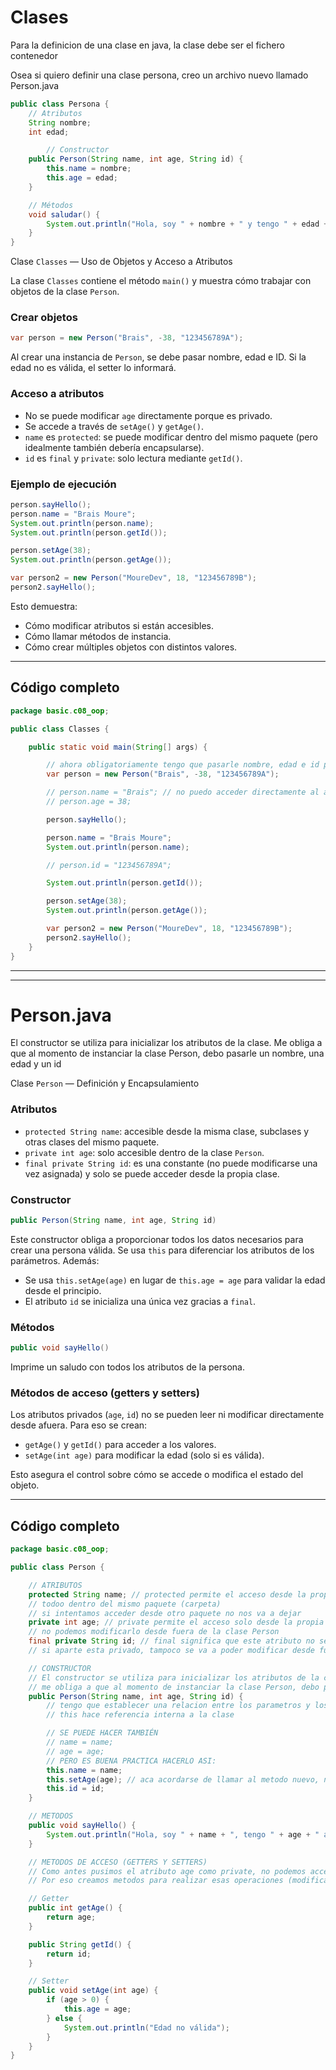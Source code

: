 # Clases

Para la definicion de una clase en java, la clase debe ser el fichero contenedor

Osea si quiero definir una clase persona, creo un archivo nuevo llamado Person.java

```java
public class Persona {
    // Atributos
    String nombre;
    int edad;

		// Constructor
    public Person(String name, int age, String id) {
        this.name = nombre;
        this.age = edad; 
    }

    // Métodos
    void saludar() {
        System.out.println("Hola, soy " + nombre + " y tengo " + edad + " anios");
    }
}

```

Clase `Classes` — Uso de Objetos y Acceso a Atributos

La clase `Classes` contiene el método `main()` y muestra cómo trabajar con objetos de la clase `Person`.

### Crear objetos

```java
var person = new Person("Brais", -38, "123456789A");

```

Al crear una instancia de `Person`, se debe pasar nombre, edad e ID. Si la edad no es válida, el setter lo informará.

### Acceso a atributos

- No se puede modificar `age` directamente porque es privado.
- Se accede a través de `setAge()` y `getAge()`.
- `name` es `protected`: se puede modificar dentro del mismo paquete (pero idealmente también debería encapsularse).
- `id` es `final` y `private`: solo lectura mediante `getId()`.

### Ejemplo de ejecución

```java
person.sayHello();
person.name = "Brais Moure";
System.out.println(person.name);
System.out.println(person.getId());

person.setAge(38);
System.out.println(person.getAge());

var person2 = new Person("MoureDev", 18, "123456789B");
person2.sayHello();

```

Esto demuestra:

- Cómo modificar atributos si están accesibles.
- Cómo llamar métodos de instancia.
- Cómo crear múltiples objetos con distintos valores.

---

## Código completo

```java
package basic.c08_oop;

public class Classes {

    public static void main(String[] args) {

        // ahora obligatoriamente tengo que pasarle nombre, edad e id para instanciar la clase Person
        var person = new Person("Brais", -38, "123456789A");

        // person.name = "Brais"; // no puedo acceder directamente al atributo name porque es protected, para eso creamos los getters y setters
        // person.age = 38;

        person.sayHello();

        person.name = "Brais Moure";
        System.out.println(person.name);

        // person.id = "123456789A";

        System.out.println(person.getId());

        person.setAge(38);
        System.out.println(person.getAge());

        var person2 = new Person("MoureDev", 18, "123456789B");
        person2.sayHello();
    }
}
```

---

---

# Person.java

El constructor se utiliza para inicializar los atributos de la clase. Me obliga a que al momento de instanciar la clase Person, debo pasarle un nombre, una edad y un id

Clase `Person` — Definición y Encapsulamiento

### Atributos

- `protected String name`: accesible desde la misma clase, subclases y otras clases del mismo paquete.
- `private int age`: solo accesible dentro de la clase `Person`.
- `final private String id`: es una constante (no puede modificarse una vez asignada) y solo se puede acceder desde la propia clase.

### Constructor

```java
public Person(String name, int age, String id)

```

Este constructor obliga a proporcionar todos los datos necesarios para crear una persona válida. Se usa `this` para diferenciar los atributos de los parámetros. Además:

- Se usa `this.setAge(age)` en lugar de `this.age = age` para validar la edad desde el principio.
- El atributo `id` se inicializa una única vez gracias a `final`.

### Métodos

```java
public void sayHello()
```

Imprime un saludo con todos los atributos de la persona.

### Métodos de acceso (getters y setters)

Los atributos privados (`age`, `id`) no se pueden leer ni modificar directamente desde afuera. Para eso se crean:

- `getAge()` y `getId()` para acceder a los valores.
- `setAge(int age)` para modificar la edad (solo si es válida).

Esto asegura el control sobre cómo se accede o modifica el estado del objeto.

---

## Código completo

```java
package basic.c08_oop;

public class Person {

    // ATRIBUTOS
    protected String name; // protected permite el acceso desde la propia clase y sus subclases
    // todoo dentro del mismo paquete (carpeta)
    // si intentamos acceder desde otro paquete no nos va a dejar
    private int age; // private permite el acceso solo desde la propia clase
    // no podemos modificarlo desde fuera de la clase Person
    final private String id; // final significa que este atributo no se puede modificar una vez asignado
    // si aparte esta privado, tampoco se va a poder modificar desde fuera de la clase Person

    // CONSTRUCTOR
    // El constructor se utiliza para inicializar los atributos de la clase
    // me obliga a que al momento de instanciar la clase Person, debo pasarle un nombre, una edad y un id
    public Person(String name, int age, String id) {
        // tengo que establecer una relacion entre los parametros y los atributos de la clase
        // this hace referencia interna a la clase

        // SE PUEDE HACER TAMBIÉN
        // name = name;
        // age = age;
        // PERO ES BUENA PRACTICA HACERLO ASI:
        this.name = name;
        this.setAge(age); // aca acordarse de llamar al metodo nuevo, no setear directamente (this.age = age;)
        this.id = id;
    }

    // METODOS
    public void sayHello() {
        System.out.println("Hola, soy " + name + ", tengo " + age + " años, y mi id es " + id + ".");
    }

    // METODOS DE ACCESO (GETTERS Y SETTERS)
    // Como antes pusimos el atributo age como private, no podemos acceder a él directamente desde fuera de la clase, no podemos ni siquiera imprimirlo. aunque lo que realmente buscamos es que no se pueda modificar.
    // Por eso creamos metodos para realizar esas operaciones (modificacion y acceso)

    // Getter
    public int getAge() {
        return age;
    }

    public String getId() {
        return id;
    }

    // Setter
    public void setAge(int age) {
        if (age > 0) {
            this.age = age;
        } else {
            System.out.println("Edad no válida");
        }
    }
}

```